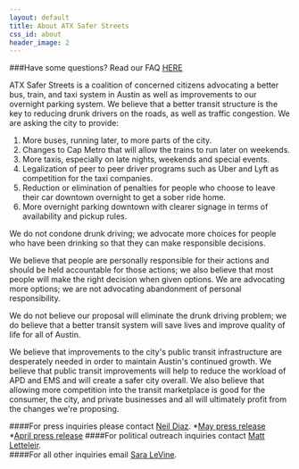 ```yaml
---
layout: default
title: About ATX Safer Streets
css_id: about
header_image: 2
---
```

###Have some questions? Read our FAQ [HERE](faq.html "FAQ")
   
ATX Safer Streets is a coalition of concerned citizens advocating a better bus, train, and taxi system in Austin as well as improvements to our overnight parking system. We believe that a better transit structure is the key to reducing drunk drivers on the roads, as well as traffic congestion. We are asking the city to provide:

1. More buses, running later, to more parts of the city.
2. Changes to Cap Metro that will allow the trains to run later on weekends.
3. More taxis, especially on late nights, weekends and special events.
4. Legalization of peer to peer driver programs such as Uber and Lyft as competition for the taxi companies.
5. Reduction or elimination of penalties for people who choose to leave their car downtown overnight to get a sober ride home.
6. More overnight parking downtown with clearer signage in terms of availability and pickup rules.

We do not condone drunk driving; we advocate more choices for people who have been drinking so that they can make responsible decisions.

We believe that people are personally responsible for their actions and should be held accountable for those actions; we also believe that most people will make the right decision when given options. We are advocating more options; we are not advocating abandonment of personal responsibility.

We do not believe our proposal will eliminate the drunk driving problem; we do believe that a better transit system will save lives and improve quality of life for all of Austin.

We believe that improvements to the city's public transit infrastructure are desperately needed in order to maintain Austin's continued growth.  We believe that public transit improvements will help to reduce the workload of APD and EMS and will create a safer city overall.  We also believe that allowing more competition into the transit marketplace is good for the consumer, the city, and private businesses and all will ultimately profit from the changes we're proposing.

####For press inquiries please contact [Neil Diaz](mailto:press@atxsaferstreets.org "press inquiries"). 
*[May press release](/pdf/pressrelease52014.pdf "Press Release")   
*[April press release](/pdf/pressrelease.pdf "Press Release")
####For political outreach inquiries contact [Matt Letteleir](mailto:matt@atxsaferstreets.org "political outreach inquiries").   
####For all other inquiries email [Sara LeVine](mailto:sara@atxsaferstreets.org "email Sara LeVine").  


   
